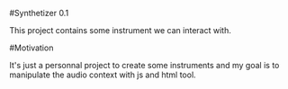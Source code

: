 #Synthetizer 0.1

This project contains some instrument we can interact with.

#Motivation

It's just a personnal project to create some instruments and my goal is to manipulate the audio context with js and html tool.

